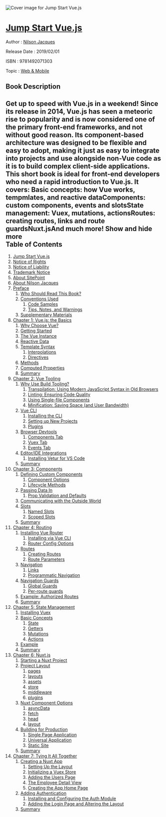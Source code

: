 ![Cover image for Jump Start Vue.js](https://imgdetail.ebookreading.net/cover/cover/web_mobile/EB9781492071303.jpg)

[Jump Start Vue.js](https://ebookreading.net/view/book/Jump+Start+Vue.js-EB9781492071303_1.html "Jump Start Vue.js")
====================================================================================================================

Author : [Nilson Jacques](https://ebookreading.net/search/author/Nilson+Jacques)

Release Date : 2019/02/01

ISBN : 9781492071303

Topic : [Web & Mobile](https://ebookreading.net/search/category/web-mobile)

Book Description
-----------------

 Get up to speed with Vue.js in a weekend!
Since its release in 2014, Vue.js has seen a meteoric rise to popularity and is now considered one of the primary front-end frameworks, and not without good reason. Its component-based architecture was designed to be flexible and easy to adopt, making it just as easy to integrate into projects and use alongside non-Vue code as it is to build complex client-side applications. 
This short book is ideal for front-end developers who need a rapid introduction to Vue.js. It covers:
Basic concepts: how Vue works, tempmlates, and reactive dataComponents: custom components, events and slotsState management: Vuex, mutations, actionsRoutes: creating routes, links and route guardsNuxt.jsAnd much more!        Show and hide more                
Table of Contents
-----------------

1. [Jump Start Vue.js](https://ebookreading.net/view/book/Jump+Start+Vue.js-EB9781492071303_1.html)
1. [Notice of Rights](https://ebookreading.net/view/book/Jump+Start+Vue.js-EB9781492071303_1.html#sigil_toc_id_1)
1. [Notice of Liability](https://ebookreading.net/view/book/Jump+Start+Vue.js-EB9781492071303_1.html#sigil_toc_id_2)
1. [Trademark Notice](https://ebookreading.net/view/book/Jump+Start+Vue.js-EB9781492071303_1.html#sigil_toc_id_3)
1. [About SitePoint](https://ebookreading.net/view/book/Jump+Start+Vue.js-EB9781492071303_1.html#sigil_toc_id_4)
1. [About Nilson Jacques](https://ebookreading.net/view/book/Jump+Start+Vue.js-EB9781492071303_1.html#sigil_toc_id_5)
1. [Preface](https://ebookreading.net/view/book/Jump+Start+Vue.js-EB9781492071303_2.html)
    1. [Who Should Read This Book?](https://ebookreading.net/view/book/Jump+Start+Vue.js-EB9781492071303_2.html#who-should-read-thi)
    1. [Conventions Used](https://ebookreading.net/view/book/Jump+Start+Vue.js-EB9781492071303_2.html#preface-conventions)
        1. [Code Samples](https://ebookreading.net/view/book/Jump+Start+Vue.js-EB9781492071303_2.html#sigil_toc_id_6)
        1. [Tips, Notes, and Warnings](https://ebookreading.net/view/book/Jump+Start+Vue.js-EB9781492071303_2.html#preface-tips)
    1. [Supplementary Materials](https://ebookreading.net/view/book/Jump+Start+Vue.js-EB9781492071303_2.html#supp-mat)
1. [Chapter 1: Vue.js: the Basics](https://ebookreading.net/view/book/Jump+Start+Vue.js-EB9781492071303_3.html)
    1. [Why Choose Vue?](https://ebookreading.net/view/book/Jump+Start+Vue.js-EB9781492071303_3.html#why-choose-vue-)
    1. [Getting Started](https://ebookreading.net/view/book/Jump+Start+Vue.js-EB9781492071303_3.html#getting-started)
    1. [The Vue Instance](https://ebookreading.net/view/book/Jump+Start+Vue.js-EB9781492071303_3.html#the-vue-instance)
    1. [Reactive Data](https://ebookreading.net/view/book/Jump+Start+Vue.js-EB9781492071303_3.html#reactive-data)
    1. [Template Syntax](https://ebookreading.net/view/book/Jump+Start+Vue.js-EB9781492071303_3.html#template-syntax)
        1. [Interpolations](https://ebookreading.net/view/book/Jump+Start+Vue.js-EB9781492071303_3.html#interpolations)
        1. [Directives](https://ebookreading.net/view/book/Jump+Start+Vue.js-EB9781492071303_3.html#directives)
    1. [Methods](https://ebookreading.net/view/book/Jump+Start+Vue.js-EB9781492071303_3.html#methods)
    1. [Computed Properties](https://ebookreading.net/view/book/Jump+Start+Vue.js-EB9781492071303_3.html#computed-properties)
    1. [Summary](https://ebookreading.net/view/book/Jump+Start+Vue.js-EB9781492071303_3.html#summary1)
1. [Chapter 2: Vue Tooling](https://ebookreading.net/view/book/Jump+Start+Vue.js-EB9781492071303_4.html)
    1. [Why Use Build Tooling?](https://ebookreading.net/view/book/Jump+Start+Vue.js-EB9781492071303_4.html#why-use-build-tooli)
        1. [Transpilation: Using Modern JavaScript Syntax in Old Browsers](https://ebookreading.net/view/book/Jump+Start+Vue.js-EB9781492071303_4.html#transpilation-using)
        1. [Linting: Ensuring Code Quality](https://ebookreading.net/view/book/Jump+Start+Vue.js-EB9781492071303_4.html#linting-ensuring-co)
        1. [Using Single-file Components](https://ebookreading.net/view/book/Jump+Start+Vue.js-EB9781492071303_4.html#using-single-file-c)
        1. [Minification: Saving Space (and User Bandwidth)](https://ebookreading.net/view/book/Jump+Start+Vue.js-EB9781492071303_4.html#minification-saving)
    1. [Vue CLI](https://ebookreading.net/view/book/Jump+Start+Vue.js-EB9781492071303_4.html#vue-cli)
        1. [Installing the CLI](https://ebookreading.net/view/book/Jump+Start+Vue.js-EB9781492071303_4.html#installing-the-cli)
        1. [Setting up New Projects](https://ebookreading.net/view/book/Jump+Start+Vue.js-EB9781492071303_4.html#setting-up-new-proj)
        1. [Plugins](https://ebookreading.net/view/book/Jump+Start+Vue.js-EB9781492071303_4.html#plugins)
    1. [Browser Devtools](https://ebookreading.net/view/book/Jump+Start+Vue.js-EB9781492071303_4.html#browser-devtools)
        1. [Components Tab](https://ebookreading.net/view/book/Jump+Start+Vue.js-EB9781492071303_4.html#components-tab)
        1. [Vuex Tab](https://ebookreading.net/view/book/Jump+Start+Vue.js-EB9781492071303_4.html#vuex-tab)
        1. [Events Tab](https://ebookreading.net/view/book/Jump+Start+Vue.js-EB9781492071303_4.html#events-tab)
    1. [Editor/IDE Integrations](https://ebookreading.net/view/book/Jump+Start+Vue.js-EB9781492071303_4.html#editor-ide-integrat)
        1. [Installing Vetur for VS Code](https://ebookreading.net/view/book/Jump+Start+Vue.js-EB9781492071303_4.html#installing-vetur-fo)
    1. [Summary](https://ebookreading.net/view/book/Jump+Start+Vue.js-EB9781492071303_4.html#summary2)
1. [Chapter 3: Components](https://ebookreading.net/view/book/Jump+Start+Vue.js-EB9781492071303_5.html)
    1. [Defining Custom Components](https://ebookreading.net/view/book/Jump+Start+Vue.js-EB9781492071303_5.html#defining-custom-com)
        1. [Component Options](https://ebookreading.net/view/book/Jump+Start+Vue.js-EB9781492071303_5.html#component-options)
        1. [Lifecycle Methods](https://ebookreading.net/view/book/Jump+Start+Vue.js-EB9781492071303_5.html#lifecycle-methods)
    1. [Passing Data In](https://ebookreading.net/view/book/Jump+Start+Vue.js-EB9781492071303_5.html#passing-data-in)
        1. [Prop Validation and Defaults](https://ebookreading.net/view/book/Jump+Start+Vue.js-EB9781492071303_5.html#prop-validation-and)
    1. [Communicating with the Outside World](https://ebookreading.net/view/book/Jump+Start+Vue.js-EB9781492071303_5.html#communicating-with-)
    1. [Slots](https://ebookreading.net/view/book/Jump+Start+Vue.js-EB9781492071303_5.html#slots)
        1. [Named Slots](https://ebookreading.net/view/book/Jump+Start+Vue.js-EB9781492071303_5.html#named-slots)
        1. [Scoped Slots](https://ebookreading.net/view/book/Jump+Start+Vue.js-EB9781492071303_5.html#scoped-slots)
    1. [Summary](https://ebookreading.net/view/book/Jump+Start+Vue.js-EB9781492071303_5.html#summary3)
1. [Chapter 4: Routing](https://ebookreading.net/view/book/Jump+Start+Vue.js-EB9781492071303_6.html)
    1. [Installing Vue Router](https://ebookreading.net/view/book/Jump+Start+Vue.js-EB9781492071303_6.html#installing-vue-rout)
        1. [Installing via Vue CLI](https://ebookreading.net/view/book/Jump+Start+Vue.js-EB9781492071303_6.html#installing-via-vue-)
        1. [Router Config Options](https://ebookreading.net/view/book/Jump+Start+Vue.js-EB9781492071303_6.html#router-config-optio)
    1. [Routes](https://ebookreading.net/view/book/Jump+Start+Vue.js-EB9781492071303_6.html#routes)
        1. [Creating Routes](https://ebookreading.net/view/book/Jump+Start+Vue.js-EB9781492071303_6.html#creating-routes)
        1. [Route Parameters](https://ebookreading.net/view/book/Jump+Start+Vue.js-EB9781492071303_6.html#route-parameters)
    1. [Navigation](https://ebookreading.net/view/book/Jump+Start+Vue.js-EB9781492071303_6.html#navigation)
        1. [Links](https://ebookreading.net/view/book/Jump+Start+Vue.js-EB9781492071303_6.html#links)
        1. [Programmatic Navigation](https://ebookreading.net/view/book/Jump+Start+Vue.js-EB9781492071303_6.html#programmatic-naviga)
    1. [Navigation Guards](https://ebookreading.net/view/book/Jump+Start+Vue.js-EB9781492071303_6.html#navigation-guards)
        1. [Global Guards](https://ebookreading.net/view/book/Jump+Start+Vue.js-EB9781492071303_6.html#global-guards)
        1. [Per-route guards](https://ebookreading.net/view/book/Jump+Start+Vue.js-EB9781492071303_6.html#per-route-guards)
    1. [Example: Authorized Routes](https://ebookreading.net/view/book/Jump+Start+Vue.js-EB9781492071303_6.html#example-authorized-)
    1. [Summary](https://ebookreading.net/view/book/Jump+Start+Vue.js-EB9781492071303_6.html#summary44)
1. [Chapter 5: State Management](https://ebookreading.net/view/book/Jump+Start+Vue.js-EB9781492071303_7.html)
    1. [Installing Vuex](https://ebookreading.net/view/book/Jump+Start+Vue.js-EB9781492071303_7.html#installing-vuex)
    1. [Basic Concepts](https://ebookreading.net/view/book/Jump+Start+Vue.js-EB9781492071303_7.html#basic-concepts)
        1. [State](https://ebookreading.net/view/book/Jump+Start+Vue.js-EB9781492071303_7.html#state)
        1. [Getters](https://ebookreading.net/view/book/Jump+Start+Vue.js-EB9781492071303_7.html#getters)
        1. [Mutations](https://ebookreading.net/view/book/Jump+Start+Vue.js-EB9781492071303_7.html#mutations)
        1. [Actions](https://ebookreading.net/view/book/Jump+Start+Vue.js-EB9781492071303_7.html#actions)
    1. [Example](https://ebookreading.net/view/book/Jump+Start+Vue.js-EB9781492071303_7.html#example)
    1. [Summary](https://ebookreading.net/view/book/Jump+Start+Vue.js-EB9781492071303_7.html#summary5)
1. [Chapter 6: Nuxt.js](https://ebookreading.net/view/book/Jump+Start+Vue.js-EB9781492071303_8.html)
    1. [Starting a Nuxt Project](https://ebookreading.net/view/book/Jump+Start+Vue.js-EB9781492071303_8.html#starting-a-nuxt-pro)
    1. [Project Layout](https://ebookreading.net/view/book/Jump+Start+Vue.js-EB9781492071303_8.html#project-layout)
        1. [pages](https://ebookreading.net/view/book/Jump+Start+Vue.js-EB9781492071303_8.html#pages)
        1. [layouts](https://ebookreading.net/view/book/Jump+Start+Vue.js-EB9781492071303_8.html#layouts)
        1. [assets](https://ebookreading.net/view/book/Jump+Start+Vue.js-EB9781492071303_8.html#assets)
        1. [store](https://ebookreading.net/view/book/Jump+Start+Vue.js-EB9781492071303_8.html#store)
        1. [middleware](https://ebookreading.net/view/book/Jump+Start+Vue.js-EB9781492071303_8.html#middleware)
        1. [plugins](https://ebookreading.net/view/book/Jump+Start+Vue.js-EB9781492071303_8.html#plugins)
    1. [Nuxt Component Options](https://ebookreading.net/view/book/Jump+Start+Vue.js-EB9781492071303_8.html#nuxt-component-opti)
        1. [asyncData](https://ebookreading.net/view/book/Jump+Start+Vue.js-EB9781492071303_8.html#asyncdata)
        1. [fetch](https://ebookreading.net/view/book/Jump+Start+Vue.js-EB9781492071303_8.html#fetch)
        1. [head](https://ebookreading.net/view/book/Jump+Start+Vue.js-EB9781492071303_8.html#head)
        1. [layout](https://ebookreading.net/view/book/Jump+Start+Vue.js-EB9781492071303_8.html#layout)
    1. [Building for Production](https://ebookreading.net/view/book/Jump+Start+Vue.js-EB9781492071303_8.html#building-for-produc)
        1. [Single Page Application](https://ebookreading.net/view/book/Jump+Start+Vue.js-EB9781492071303_8.html#single-page-applica)
        1. [Universal Application](https://ebookreading.net/view/book/Jump+Start+Vue.js-EB9781492071303_8.html#universal-applicati)
        1. [Static Site](https://ebookreading.net/view/book/Jump+Start+Vue.js-EB9781492071303_8.html#static-site)
    1. [Summary](https://ebookreading.net/view/book/Jump+Start+Vue.js-EB9781492071303_8.html#summary6)
1. [Chapter 7: Tying It All Together](https://ebookreading.net/view/book/Jump+Start+Vue.js-EB9781492071303_9.html)
    1. [Creating a Nuxt App](https://ebookreading.net/view/book/Jump+Start+Vue.js-EB9781492071303_9.html#creating-a-nuxt-app)
        1. [Setting Up the Layout](https://ebookreading.net/view/book/Jump+Start+Vue.js-EB9781492071303_9.html#setting-up-the-layo)
        1. [Initializing a Vuex Store](https://ebookreading.net/view/book/Jump+Start+Vue.js-EB9781492071303_9.html#initializing-a-vuex)
        1. [Adding the Users Page](https://ebookreading.net/view/book/Jump+Start+Vue.js-EB9781492071303_9.html#adding-the-users-pa)
        1. [The Employee Detail View](https://ebookreading.net/view/book/Jump+Start+Vue.js-EB9781492071303_9.html#the-employee-detail)
        1. [Creating the App Home Page](https://ebookreading.net/view/book/Jump+Start+Vue.js-EB9781492071303_9.html#creating-the-app-ho)
    1. [Adding Authentication](https://ebookreading.net/view/book/Jump+Start+Vue.js-EB9781492071303_9.html#adding-authenticati)
        1. [Installing and Configuring the Auth Module](https://ebookreading.net/view/book/Jump+Start+Vue.js-EB9781492071303_9.html#installing-and-conf)
        1. [Adding the Login Page and Altering the Layout](https://ebookreading.net/view/book/Jump+Start+Vue.js-EB9781492071303_9.html#adding-the-login-pa)
    1. [Summary](https://ebookreading.net/view/book/Jump+Start+Vue.js-EB9781492071303_9.html#summary7)
